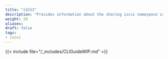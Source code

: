```yaml
---
title: "iSCSI"
description: "Provides information about the sharing iscsi namespace in the TrueNAS CLI. Includes command syntax and common commands."
weight: 10
aliases:
draft: false
tags:
- iscsi
---
```




{{< include file="/_includes/CLIGuideWIP.md" >}}

<!-- From IncreaseISCSIStorage.md:

{{< expand "Expand a File-Based LUN in the TrueNAS CLI" "v" >}}
Go to **System Settings > Shell** to access the TrueNAS SCALE CLI.
If needed, use [`sharing iscsi extent query`]({{< relref "CLIiSCSI.md" >}}) to find the id number for the extent.

Enter <code>sharing iscsi extent update id=<em>1</em> filesize="<em>1234</em>"</code>, where *1* is the id number of the extent, and *1234* is the new value as an integer that is one or more multiples of the logical block size (default 512) larger than the current file size. Then press <kbd>Enter</kbd>.
The command returns an empty line when successful.

Use <code>sharing iscsi extent get_instance id=<em>1</em></code> to confirm changes.
{{< /expand >}} -->
